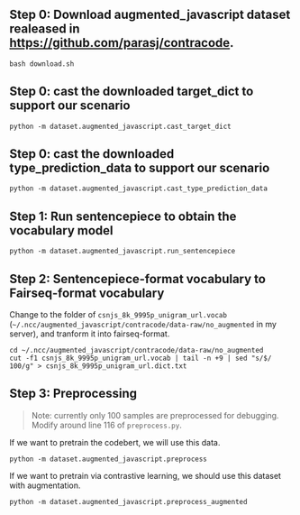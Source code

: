 

## Step 0: Download augmented_javascript dataset realeased in https://github.com/parasj/contracode. 
```
bash download.sh 
```
## Step 0: cast the downloaded target_dict to support our scenario
```
python -m dataset.augmented_javascript.cast_target_dict 
```

## Step 0: cast the downloaded type_prediction_data to support our scenario
```
python -m dataset.augmented_javascript.cast_type_prediction_data
```


## Step 1: Run sentencepiece to obtain the vocabulary model

```
python -m dataset.augmented_javascript.run_sentencepiece
```


## Step 2: Sentencepiece-format vocabulary to Fairseq-format vocabulary

Change to the folder of `csnjs_8k_9995p_unigram_url.vocab` (`~/.ncc/augmented_javascript/contracode/data-raw/no_augmented` in my server), and tranform it into fairseq-format.

```
cd ~/.ncc/augmented_javascript/contracode/data-raw/no_augmented
cut -f1 csnjs_8k_9995p_unigram_url.vocab | tail -n +9 | sed "s/$/ 100/g" > csnjs_8k_9995p_unigram_url.dict.txt
```



## Step 3: Preprocessing
> Note: currently only 100 samples are preprocessed for debugging. Modify around line 116 of ```preprocess.py```.

If we want to pretrain the codebert, we will use this data.
```
python -m dataset.augmented_javascript.preprocess
```

If we want to pretrain via contrastive learning, we should use this dataset with augmentation.
```
python -m dataset.augmented_javascript.preprocess_augmented
```

